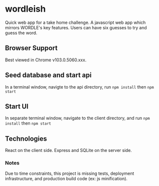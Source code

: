 # wordleish
Quick web app for a take home challenge.
A javascript web app which mirrors WORDLE's key features. Users can have six guesses to try and guess the word.

## Browser Support
Best viewed in Chrome v103.0.5060.xxx.

## Seed database and start api
In a terminal window, navigte to the api directory, run ```npm install``` then ```npm start```

## Start UI
In separate terminal window, navigate to the client directory, and run ```npm install``` then ```npm start```

## Technologies
React on the client side.
Express and SQLite on the server side. 

### Notes
Due to time constraints, this project is missing tests, deployment infrastructure, and production build code (ex: js minification).

